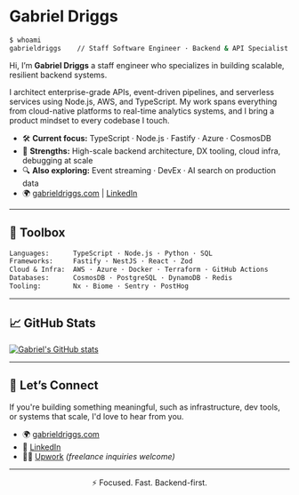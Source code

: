 <!--
**gabed457/gabed457** is a ✨ _special_ ✨ repository because its `README.md` (this file) appears on your GitHub profile.

Here are some ideas to get you started:

- 🔭 I’m currently working on ...
- 🌱 I’m currently learning ...
- 👯 I’m looking to collaborate on ...
- 🤔 I’m looking for help with ...
- 💬 Ask me about ...
- 📫 How to reach me: ...
- 😄 Pronouns: ...
- ⚡ Fun fact: ...
-->

<!--
**gabed457/gabed457** is a ✨ _special_ ✨ repository because its `README.md` (this file) appears on your GitHub profile.

Here are some ideas to get you started:

- 🔭 I’m currently working on ...
- 🌱 I’m currently learning ...
- 👯 I’m looking to collaborate on ...
- 🤔 I’m looking for help with ...
- 💬 Ask me about ...
- 📫 How to reach me: ...
- 😄 Pronouns: ...
- ⚡ Fun fact: ...
-->

# Gabriel Driggs

```bash
$ whoami
gabrieldriggs    // Staff Software Engineer · Backend & API Specialist
```

Hi, I’m **Gabriel Driggs** a staff engineer who specializes in building scalable, resilient backend systems.

I architect enterprise-grade APIs, event-driven pipelines, and serverless services using Node.js, AWS, and TypeScript. My work spans everything from cloud-native platforms to real-time analytics systems, and I bring a product mindset to every codebase I touch.

- 🛠 **Current focus:** TypeScript · Node.js · Fastify · Azure · CosmosDB
- 🧠 **Strengths:** High-scale backend architecture, DX tooling, cloud infra, debugging at scale
- 🔍 **Also exploring:** Event streaming · DevEx · AI search on production data
- 🌍 [gabrieldriggs.com](https://www.gabrieldriggs.com) | [LinkedIn](https://www.linkedin.com/in/gabriel-driggs-45b659182/)

---

## 🧰 Toolbox

```txt
Languages:      TypeScript · Node.js · Python · SQL
Frameworks:     Fastify · NestJS · React · Zod
Cloud & Infra:  AWS · Azure · Docker · Terraform · GitHub Actions
Databases:      CosmosDB · PostgreSQL · DynamoDB · Redis
Tooling:        Nx · Biome · Sentry · PostHog
```

---

## 📈 GitHub Stats

[![Gabriel's GitHub stats](https://github-readme-stats.vercel.app/api?username=gabed457&show_icons=true&hide_title=true&hide_border=true&theme=default)](https://github.com/gabed457)

---

## 🤝 Let’s Connect

If you're building something meaningful, such as infrastructure, dev tools, or systems that scale, I'd love to hear from you.

- 🌍 [gabrieldriggs.com](https://www.gabrieldriggs.com)
- 💼 [LinkedIn](https://www.linkedin.com/in/gabriel-driggs-45b659182/)
- 🧑‍💻 [Upwork](https://www.upwork.com/freelancers/~015b11096e03396332) *(freelance inquiries welcome)*

---

<div align="center">
  ⚡ Focused. Fast. Backend-first.
</div>
